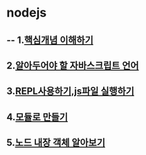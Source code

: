 # nodejs
--
1.[핵심개념 이해하기](https://github.com/kyunghyunHan/nodejs/blob/3266156d99720bd5f8cdefafc75a7c03a73135f8/nodestart.js)   
--
2.[알아두어야 할 자바스크립트 언어]()
--
3.[REPL사용하기,js파일 실행하기](https://github.com/kyunghyunHan/nodejs/blob/3266156d99720bd5f8cdefafc75a7c03a73135f8/replstart.js)
--   
4.[모듈로 만들기](https://github.com/kyunghyunHan/nodejs/blob/1851bcb58189a1f3aa80f9a4e2321b5d8aa4c2d9/module.jshttps://github.com/kyunghyunHan/nodejs/blob/1851bcb58189a1f3aa80f9a4e2321b5d8aa4c2d9/module.js)   
--   
5.[노드 내장 객체 알아보기]()   
--

